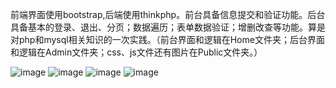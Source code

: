 前端界面使用bootstrap,后端使用thinkphp。前台具备信息提交和验证功能。后台具备基本的登录、退出、分页；数据遍历；表单数据验证；增删改查等功能。算是对php和mysql相关知识的一次实践。（前台界面和逻辑在Home文件夹；后台界面和逻辑在Admin文件夹；css、js文件还有图片在Public文件夹。）

![image](http://s5.sinaimg.cn/mw690/001NShlIzy77f7EWn1We4&690)
![image](http://s7.sinaimg.cn/mw690/001NShlIzy77f7FJYA636&690)
![image](http://s12.sinaimg.cn/mw690/001NShlIzy77f7GbEMz0b&690)
![image](http://s16.sinaimg.cn/mw690/001NShlIzy77f7HbU6j1f&690)
